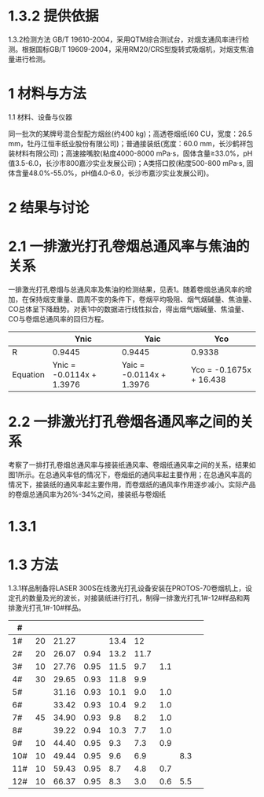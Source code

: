 # 1.3.2 提供依据

1.3.2检测方法 GB/T 19610-2004，采用QTM综合测试台，对烟支通风率进行检测。根据国标GB/T 19609-2004，采用RM20/CRS型旋转式吸烟机，对烟支焦油量进行检测。

# 1 材料与方法

1.1 材料、设备与仪器

同一批次的某牌号混合型配方烟丝(约400 kg)；高透卷烟纸(60 CU，宽度：26.5 mm，牡丹江恒丰纸业股份有限公司)；普通接装纸(宽度：60.0 mm，长沙鹤祥包装材料有限公司)；高速接嘴胶(粘度4000-8000 mPa·s，固体含量≥33.0%，pH值3.5-6.0，长沙市800嘉沙实业发展公司)；A类搭口胶(粘度500-800 mPa·s, 固体含量48.0%-55.0%，pH值4.0-6.0，长沙市嘉沙实业发展公司)。

# 2 结果与讨论

# 2.1 一排激光打孔卷烟总通风率与焦油的关系

一排激光打孔卷烟与总通风率及焦油的检测结果，见表1。随着卷烟总通风率的增加，在保持烟支重量、圆周不变的条件下，卷烟平均吸阻、烟气烟碱量、焦油量、CO总体呈下降趋势。对表1中的数据进行线性拟合，得出烟气烟碱量、焦油量、CO与卷烟总通风率的回归方程。

| |Ynic|Yaic|Yco|
|---|---|---|---|
|R|0.9445|0.9445|0.9338|
|Equation|Ynic = -0.0114x + 1.3976|Yaic = -0.0114x + 1.3976|Yco = -0.1675x + 16.438|

# 2.2 一排激光打孔卷烟各通风率之间的关系

考察了一排打孔卷烟总通风率与接装纸通风率、卷烟纸通风率之间的关系，结果如图1所示。在总通风率低的情况下，卷烟纸的通风率起主要作用；在总通风率高的情况下，接装纸的通风率起主要作用，而卷烟纸的通风率作用逐步减小。实际产品的卷烟总通风率为26%-34%之间，接装纸与卷烟纸

# 1.3.1

# 1.3 方法

1.3.1样品制备将LASER 300S在线激光打孔设备安装在PROTOS-70卷烟机上，设定孔的数量及光的波长，对接装纸进行打孔，制得一排激光打孔1#-12#样品和两排激光打孔1#-10#样品。

|#| | | | | | | | |
|---|---|---|---|---|---|---|---|---|
|1#|20|21.27| |13.4|12| | | |
|2#|20|26.07|0.94|13.2|11.7| | | |
|3#|10|27.76|0.95|11.5|9.7|1.1| | |
|4#|30|29.65|0.93|11.8|9.9| | | |
|5#| |31.16|0.93|10.1|9.0|1.0| | |
|6#| |33.42|0.93|10.4|9.2|1.0| | |
|7#|45|34.90|0.93|9.8|8.2|1.0| | |
|8#| |39.22|0.94|10.3|7.7|1.0| | |
|9#|10|44.40|0.95|9.3|7.3|0.9| | |
|10#|10|49.44|0.95|9.6|6.9| |8.3| |
|11#|10|59.43|0.95|8.7|4.8|0.7| | |
|12#|10|66.37|0.95|8.3|3.0|0.6|5.5| |